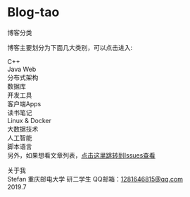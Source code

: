 # Blog-tao

博客分类   

博客主要划分为下面几大类别，可以点击进入:

C++   
Java Web   
分布式架构   
数据库   
开发工具   
客户端Apps   
读书笔记   
Linux &amp; Docker   
大数据技术   
人工智能   
脚本语言   
另外，如果想看文章列表，[点击这里跳转到Issues查看](https://github.com/stefan-tao/Blog-tao/issues)   

关于我   
Stefan 重庆邮电大学 研二学生 QQ邮箱：1281646815@qq.com   
2019.7   


